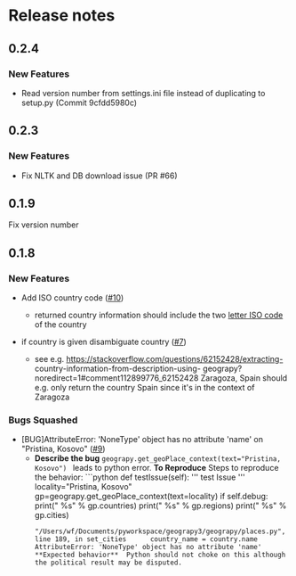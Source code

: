 # Release notes

<!-- do not remove -->

## 0.2.4

### New Features

- Read version number from settings.ini file instead of duplicating to setup.py (Commit 9cfdd5980c)


## 0.2.3

### New Features

- Fix NLTK and DB download issue (PR #66)


## 0.1.9

Fix version number


## 0.1.8

### New Features

- Add ISO country code ([#10](https://github.com/somnathrakshit/geograpy3/issues/10))
  - returned country information should include the two [letter ISO
    code](https://en.wikipedia.org/wiki/ISO_3166-1_alpha-2) of the
    country

- if country is given disambiguate country ([#7](https://github.com/somnathrakshit/geograpy3/issues/7))
  - see e.g. https://stackoverflow.com/questions/62152428/extracting-
    country-information-from-description-using-
    geograpy?noredirect=1#comment112899776_62152428    Zaragoza, Spain
    should e.g. only return the country Spain since it's in the
    context of Zaragoza

### Bugs Squashed

- [BUG]AttributeError: 'NoneType' object has no attribute 'name' on "Pristina, Kosovo" ([#9](https://github.com/somnathrakshit/geograpy3/issues/9))
  - **Describe the bug**  ```
    geograpy.get_geoPlace_context(text="Pristina, Kosovo")  ```  leads
    to python error.    **To Reproduce**  Steps to reproduce the
    behavior:  ```python  def testIssue(self):          '''
    test Issue          '''              locality="Pristina, Kosovo"
    gp=geograpy.get_geoPlace_context(text=locality)          if
    self.debug:              print("  %s" % gp.countries)
    print("  %s" % gp.regions)              print("  %s" % gp.cities)
    ```      File
    "/Users/wf/Documents/pyworkspace/geograpy3/geograpy/places.py",
    line 189, in set_cities      country_name = country.name
    AttributeError: 'NoneType' object has no attribute 'name'
    **Expected behavior**  Python should not choke on this although
    the political result may be disputed.

